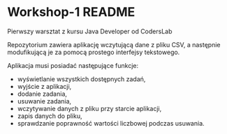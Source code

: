 # Workshop-1 README
Pierwszy warsztat z kursu Java Developer od CodersLab

Repozytorium zawiera aplikację wczytującą dane z pliku CSV, a następnie modufikującą je za pomocą prostego interfejsy tekstowego.

Aplikacja musi posiadać następujące funkcje:
- wyświetlanie wszystkich dostępnych zadań,
- wyjście z aplikacji,
- dodanie zadania,
- usuwanie zadania,
- wczytywanie danych z pliku przy starcie aplikacji,
- zapis danych do pliku,
- sprawdzanie poprawność wartości liczbowej podczas usuwania.
